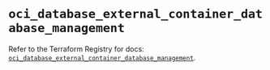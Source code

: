 # `oci_database_external_container_database_management`

Refer to the Terraform Registry for docs: [`oci_database_external_container_database_management`](https://registry.terraform.io/providers/hashicorp/oci/7.19.0/docs/resources/database_external_container_database_management).
